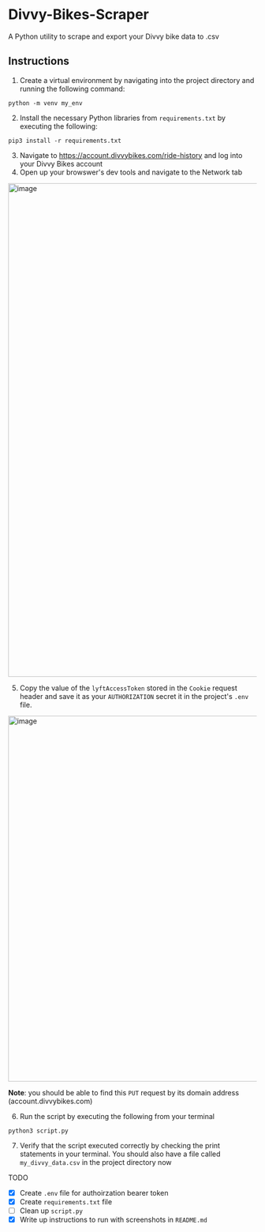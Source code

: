 # Divvy-Bikes-Scraper
A Python utility to scrape and export your Divvy bike data to .csv

## Instructions

1. Create a virtual environment by navigating into the project directory and running the following command:
```
python -m venv my_env
```

2. Install the necessary Python libraries from `requirements.txt` by executing the following:

```
pip3 install -r requirements.txt
```

3. Navigate to https://account.divvybikes.com/ride-history and log into your Divvy Bikes account
4. Open up your browswer's dev tools and navigate to the Network tab

<img width="1000" alt="image" src="https://user-images.githubusercontent.com/44789534/160257650-733f8b5f-e793-4d01-8e02-2c2f290436f8.png">


5. Copy the value of the `lyftAccessToken` stored in the `Cookie` request header and save it as your `AUTHORIZATION` secret it in the project's `.env` file. 

<img width="741" alt="image" src="https://user-images.githubusercontent.com/44789534/160257698-582de274-7e5d-46cc-a45c-5065d8cf6c4b.png">

  
  **Note**: you should be able to find this `PUT` request by its domain address (account.divvybikes.com)

6. Run the script by executing the following from your terminal

  ```python3 script.py```

7. Verify that the script executed correctly by checking the print statements in your terminal. You should also have a file called `my_divvy_data.csv` in the project directory now

TODO

- [x] Create `.env` file for authoirzation bearer token
- [x] Create `requirements.txt` file
- [ ] Clean up `script.py`
- [x] Write up instructions to run with screenshots in `README.md`
